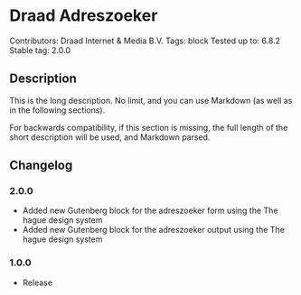 # Draad Adreszoeker

Contributors:      Draad Internet &amp; Media B.V.
Tags:              block
Tested up to:      6.8.2
Stable tag:        2.0.0


## Description

This is the long description. No limit, and you can use Markdown (as well as in the following sections).

For backwards compatibility, if this section is missing, the full length of the short description will be used, and
Markdown parsed.


## Changelog

### 2.0.0

- Added new Gutenberg block for the adreszoeker form using the The hague design system
- Added new Gutenberg block for the adreszoeker output using the The hague design system

### 1.0.0

- Release